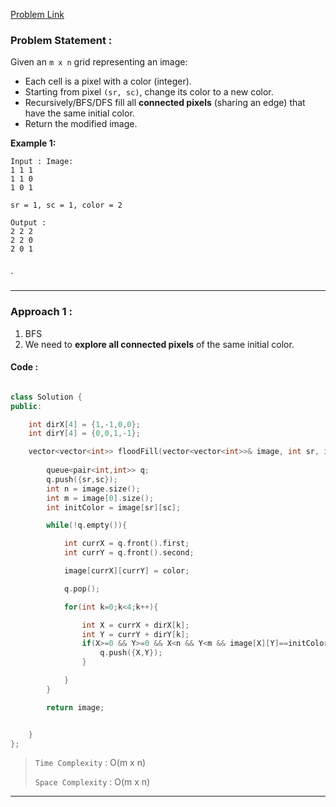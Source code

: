 [Problem Link](https://leetcode.com/problems/flood-fill/description/)
### Problem Statement : 

Given an `m x n` grid representing an image:

- Each cell is a pixel with a color (integer).
- Starting from pixel `(sr, sc)`, change its color to a new color.
- Recursively/BFS/DFS fill all **connected pixels** (sharing an edge) that have the same initial color.
- Return the modified image.

**Example 1:**

```
Input : Image:
1 1 1
1 1 0
1 0 1

sr = 1, sc = 1, color = 2

Output :
2 2 2
2 2 0
2 0 1


```

`

---


### Approach 1 :

1. BFS
2. We need to **explore all connected pixels** of the same initial color.

#### Code :

```cpp

class Solution {
public:

    int dirX[4] = {1,-1,0,0};
    int dirY[4] = {0,0,1,-1};

    vector<vector<int>> floodFill(vector<vector<int>>& image, int sr, int sc, int color) {
        
        queue<pair<int,int>> q;
        q.push({sr,sc});
        int n = image.size();
        int m = image[0].size();
        int initColor = image[sr][sc];

        while(!q.empty()){

            int currX = q.front().first;
            int currY = q.front().second;

            image[currX][currY] = color;

            q.pop();

            for(int k=0;k<4;k++){

                int X = currX + dirX[k];
                int Y = currY + dirY[k];
                if(X>=0 && Y>=0 && X<n && Y<m && image[X][Y]==initColor && image[X][Y]!=color){
                    q.push({X,Y});
                }

            }
        }

        return image;


    }
};
```


> `Time Complexity` : O(m x n)
> 
> `Space Complexity` : O(m x n)

---

